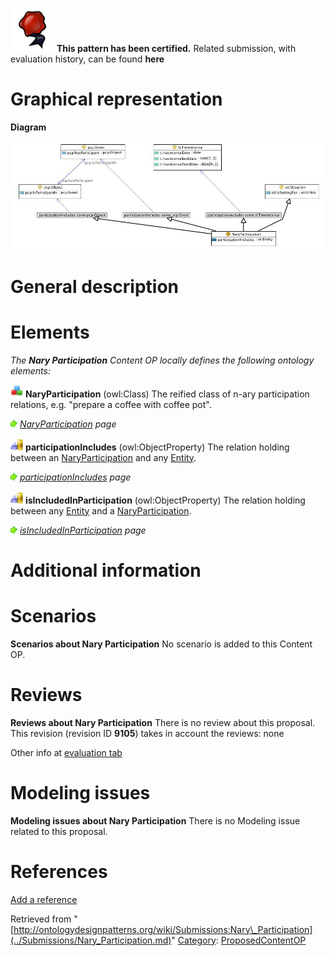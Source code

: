 [![](../images/thumb/b/b5/Certified.png/70px-Certified.png)](../Image/Certified.png.md "Certified.png") __This pattern has been certified.__
Related submission, with evaluation history, can be found __here__





#  Graphical representation


__Diagram__




[![Image:naryparticipation.jpg](../images/e/e2/Naryparticipation.jpg)](../Image/Naryparticipation.jpg.md "Image:naryparticipation.jpg")




#  General description


  




#  Elements


_The __Nary Participation__ Content OP locally defines the following ontology elements:_




[![Class](../images/thumb/2/27/Class.gif/20px-Class.gif)](../Image/Class.gif.md "Class") __NaryParticipation__ (owl:Class) The reified class of n-ary participation relations, e.g. "prepare a coffee with coffee pot". 



 [![](../images/thumb/8/87/ArrowRight.gif/11px-ArrowRight.gif)](../Image/ArrowRight.gif.md "ArrowRight.gif") _[NaryParticipation](../Submissions/Nary_Participation/NaryParticipation.md "Submissions:Nary Participation/NaryParticipation") page_

[![ObjectProperty](../images/thumb/c/c3/ObjectProperty.gif/20px-ObjectProperty.gif)](../Image/ObjectProperty.gif.md "ObjectProperty") __participationIncludes__ (owl:ObjectProperty) The relation holding between an  [NaryParticipation](../Submissions/Nary_Participation/NaryParticipation.md "Submissions:Nary Participation/NaryParticipation") and any  [Entity](../Submissions/Situation/Entity.md "Submissions:Situation/Entity"). 



 [![](../images/thumb/8/87/ArrowRight.gif/11px-ArrowRight.gif)](../Image/ArrowRight.gif.md "ArrowRight.gif") _[participationIncludes](../Submissions/Nary_Participation/participationIncludes.md "Submissions:Nary Participation/participationIncludes") page_

[![ObjectProperty](../images/thumb/c/c3/ObjectProperty.gif/20px-ObjectProperty.gif)](../Image/ObjectProperty.gif.md "ObjectProperty") __isIncludedInParticipation__ (owl:ObjectProperty) The relation holding between any  [Entity](../Submissions/Situation/Entity.md "Submissions:Situation/Entity") and a  [NaryParticipation](../Submissions/Nary_Participation/NaryParticipation.md "Submissions:Nary Participation/NaryParticipation"). 



 [![](../images/thumb/8/87/ArrowRight.gif/11px-ArrowRight.gif)](../Image/ArrowRight.gif.md "ArrowRight.gif") _[isIncludedInParticipation](../Submissions/Nary_Participation/isIncludedInParticipation.md "Submissions:Nary Participation/isIncludedInParticipation") page_
#  Additional information


#  Scenarios



__Scenarios about Nary Participation__
No scenario is added to this Content OP.




#  Reviews



__Reviews about Nary Participation__
There is no review about this proposal.
This revision (revision ID __9105__) takes in account the reviews: none


Other info at [evaluation tab](http://ontologydesignpatterns.org/wiki/index.php?title=Submissions:Nary_Participation&action=evaluation "http://ontologydesignpatterns.org/wiki/index.php?title=Submissions:Nary_Participation&action=evaluation")




  




#  Modeling issues



__Modeling issues about Nary Participation__
There is no Modeling issue related to this proposal.




  




#  References


[Add a reference](index.php@title=Odp%253AAdd_reference&subject=Submissions%253ANary+Participation.html "http://ontologydesignpatterns.org/wiki/index.php?title=Odp:Add_reference&subject=Submissions%3ANary+Participation")


  






Retrieved from "[http://ontologydesignpatterns.org/wiki/Submissions:Nary\_Participation](../Submissions/Nary_Participation.md)"
 [Category](http://ontologydesignpatterns.org/wiki/Special:Categories "Special:Categories"): [ProposedContentOP](../Category/ProposedContentOP.md "Category:ProposedContentOP")